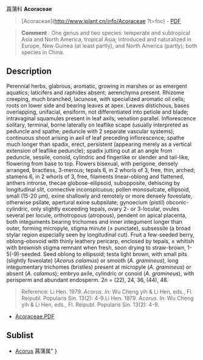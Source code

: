 菖蒲科 **Acoraceae**

> [Acoraceae](http://www.iplant.cn/info/Acoraceae ?t=foc) - [PDF](http://iplant.cn/foc/pdf/Acoraceae.pdf)

> **Comment** : 
> One genus and two species: temperate and subtropical Asia and North America, tropical Asia; introduced and naturalized in Europe, New Guinea (at least partly), and North America (partly); both species in China.

## Description

Perennial herbs, glabrous, aromatic, growing in marshes or as emergent aquatics; laticifers and raphides absent; aerenchyma present. Rhizome creeping, much branched, lacunose, with specialized aromatic oil cells; roots on lower side and bearing leaves at apex. Leaves distichous, bases overlapping, unifacial, ensiform, not differentiated into petiole and blade; intravaginal squamules present in leaf axils; venation parallel. Inflorescence solitary, terminal, borne laterally on leaflike scape (usually interpreted as peduncle and spathe; peduncle with 2 separate vascular systems); continuous shoot arising in axil of leaf preceding inflorescence; spathe much longer than spadix, erect, persistent (appearing merely as a vertical extension of leaflike peduncle); spadix jutting out at an angle from peduncle, sessile, conoid, cylindric and fingerlike or slender and tail-like, flowering from base to top. Flowers bisexual, with perigone, densely arranged, bractless, 3-merous; tepals 6, in 2 whorls of 3, free, thin, arched; stamens 6, in 2 whorls of 3, free, filaments linear-oblong and flattened, anthers introrse, thecae globose-ellipsoid, subopposite, dehiscing by longitudinal slit, connective inconspicuous; pollen monosulcate, ellipsoid, small (15-20 μm), exine shallowly and remotely or more densely foveolate, otherwise psilate, apertural exine subpsilate; gynoecium (pistil) obconic-cylindric, only slightly exceeding tepals, ovary 2- or 3-locular, ovules several per locule, orthotropous (atropous), pendent on apical placenta, both integuments bearing trichomes and inner integument longer than outer, forming micropyle, stigma minute (± punctate), subsessile (a broad stylar region especially seen by longitudinal cut). Fruit a few-seeded berry, oblong-obovoid with thinly leathery pericarp, enclosed by tepals, ± whitish with brownish stigma remnant when fresh, soon drying to straw-brown, 1-5(-9)-seeded. Seed oblong to ellipsoid; testa light brown, with small pits (slightly foveolate) (*Acorus calamus*) or smooth (*A. gramineus*), long integumentary trichomes (bristles) present at micropyle (*A. gramineus*) or absent (*A. calamus*); embryo axile, cylindric or conoid (*A. gramineus*), with perisperm and abundant endosperm. 2*n* = (22), 24, 36, (44), 48.

> Reference: 
> Li Hen. 1979. *Acorus*. *In:* Wu Cheng yih & Li Hen, eds., Fl. Reipubl. Popularis Sin. 13(2): 4-9.Li Hen. 1979. *Acorus*. *In:* Wu Cheng yih & Li Hen, eds., Fl. Reipubl. Popularis Sin. 13(2): 4-9.

* [Acoraceae.PDF](http://iplant.cn/foc/pdf/Acoraceae.pdf)

## Sublist

* [Acorus](Acorus-菖蒲属.md) 菖蒲属"
}